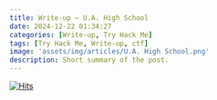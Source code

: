 ```yaml
---
title: Write-up — U.A. High School
date: 2024-12-22 01:34:27
categories: [Write-up, Try Hack Me]
tags: [Try Hack Me, Write-up, ctf]
image: 'assets/img/articles/U.A. High School.png'
description: Short summary of the post.
---
```

[![Hits](https://hits.seeyoufarm.com/api/count/incr/badge.svg?url=https%3A%2F%2Fwww.cyber-owl.xyz%2Fposts%2FTHM_UAschool%2F&count_bg=%23DB57CC&title_bg=%23A037CB&icon=opsgenie.svg&icon_color=%23E5E3E3&title=views&edge_flat=false)](https://hits.seeyoufarm.com)

